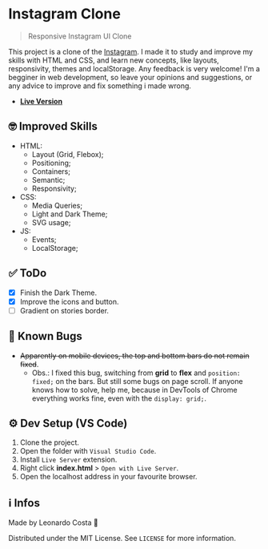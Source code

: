 # Instagram Clone

> Responsive Instagram UI Clone

This project is a clone of the [Instagram](https://instagram.com). I made it to study and improve my skills with HTML and CSS, and learn new concepts, like layouts, responsivity, themes and localStorage. Any feedback is very welcome! I'm a begginer in web development, so leave your opinions and suggestions, or any advice to improve and fix something i made wrong.

- **[Live Version](https://leocosta1.github.io/instagram-clone/)**

## 🤓 Improved Skills

- HTML:
  - Layout (Grid, Flebox);
  - Positioning;
  - Containers;
  - Semantic;
  - Responsivity;
- CSS:
  - Media Queries;
  - Light and Dark Theme;
  - SVG usage;
- JS:
  - Events;
  - LocalStorage;

## ✅ ToDo

- [x] Finish the Dark Theme.
- [x] Improve the icons and button.
- [ ] Gradient on stories border.

## 🐛 Known Bugs

- ~~Apparently on mobile devices, the top and bottom bars do not remain fixed~~.
  - Obs.: I fixed this bug, switching from **grid** to **flex** and ``position: fixed;`` on the bars. But still some bugs on page scroll. If anyone knows how to solve, help me, because in DevTools of Chrome everything works fine, even with the ``display: grid;``.

## ⚙ Dev Setup (VS Code)

1. Clone the project.
2. Open the folder with ``Visual Studio Code``.
3. Install ``Live Server`` extension.
4. Right click **index.html** > ``Open with Live Server``.
5. Open the localhost address in your favourite browser.

## ℹ Infos

Made by Leonardo Costa 🙂

Distributed under the MIT License. See ``LICENSE`` for more information.
